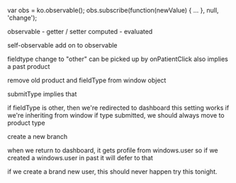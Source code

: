 


var obs = ko.observable();
obs.subscribe(function(newValue) { ... }, null, 'change');


observable - getter / setter
computed - evaluated

self-observable
add on to observable


fieldtype change to "other" can be picked up by onPatientClick
also implies a past product

remove old product and fieldType from window object

submitType implies that 

if fieldType is other, then we're redirected to dashboard
this setting works if we're inheriting from window
if type submitted, we should always move to product type

create a new branch

when we return to dashboard, it gets profile from windows.user
so if we created a windows.user in past
it will defer to that

if we create a brand new user, this should never happen
try this tonight. 
